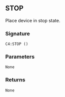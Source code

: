 ## STOP

Place device in stop state.


###  Signature

`C4:STOP ()`


### Parameters

`None`


### Returns

`None
`
